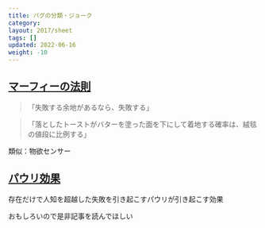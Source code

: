 ```yaml
---
title: バグの分類・ジョーク
category:
layout: 2017/sheet
tags: []
updated: 2022-06-16
weight: -10
---
```




## [マーフィーの法則](https://ja.wikipedia.org/wiki/%E3%83%9E%E3%83%BC%E3%83%95%E3%82%A3%E3%83%BC%E3%81%AE%E6%B3%95%E5%89%87)

> 「失敗する余地があるなら、失敗する」

> 「落としたトーストがバターを塗った面を下にして着地する確率は、絨毯の値段に比例する」

類似：物欲センサー

## [パウリ効果](https://ja.wikipedia.org/wiki/%E3%83%91%E3%82%A6%E3%83%AA%E5%8A%B9%E6%9E%9C)

存在だけで人知を超越した失敗を引き起こすパウリが引き起こす効果

おもしろいので是非記事を読んでほしい

##
